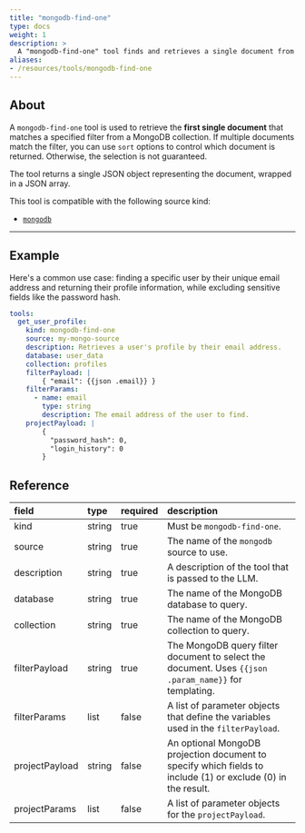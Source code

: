 ```yaml
---
title: "mongodb-find-one"
type: docs
weight: 1
description: > 
  A "mongodb-find-one" tool finds and retrieves a single document from a MongoDB collection.
aliases:
- /resources/tools/mongodb-find-one
---
```


## About

A `mongodb-find-one` tool is used to retrieve the **first single document** that
matches a specified filter from a MongoDB collection. If multiple documents
match the filter, you can use `sort` options to control which document is
returned. Otherwise, the selection is not guaranteed.

The tool returns a single JSON object representing the document, wrapped in a
JSON array.

This tool is compatible with the following source kind:

* [`mongodb`](../../sources/mongodb.md)

---

## Example

Here's a common use case: finding a specific user by their unique email address
and returning their profile information, while excluding sensitive fields like
the password hash.

```yaml
tools:
  get_user_profile:
    kind: mongodb-find-one
    source: my-mongo-source
    description: Retrieves a user's profile by their email address.
    database: user_data
    collection: profiles
    filterPayload: |
        { "email": {{json .email}} }
    filterParams:
      - name: email
        type: string
        description: The email address of the user to find.
    projectPayload: |
        { 
          "password_hash": 0,
          "login_history": 0
        }
```

## Reference

| **field**      | **type** | **required** | **description**                                                                                                                              |
|:---------------|:---------|:-------------|:---------------------------------------------------------------------------------------------------------------------------------------------|
| kind           | string   | true         | Must be `mongodb-find-one`.                                                                                                                  |
| source         | string   | true         | The name of the `mongodb` source to use.                                                                                                     |
| description    | string   | true         | A description of the tool that is passed to the LLM.                                                                                         |
| database       | string   | true         | The name of the MongoDB database to query.                                                                                                   |
| collection     | string   | true         | The name of the MongoDB collection to query.                                                                                                 |
| filterPayload  | string   | true         | The MongoDB query filter document to select the document. Uses `{{json .param_name}}` for templating.                                        |
| filterParams   | list     | false        | A list of parameter objects that define the variables used in the `filterPayload`.                                                           |
| projectPayload | string   | false        | An optional MongoDB projection document to specify which fields to include (1) or exclude (0) in the result.                                 |
| projectParams  | list     | false        | A list of parameter objects for the `projectPayload`.                                                                                        |
